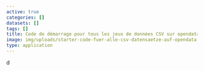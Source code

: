 ```yaml
---
active: true
categories: []
datasets: []
tags: []
title: Code de démarrage pour tous les jeux de données CSV sur opendata.swiss
image: img/uploads/starter-code-fuer-alle-csv-datensaetze-auf-opendata.swiss-image.jpg
type: application
---
```

d